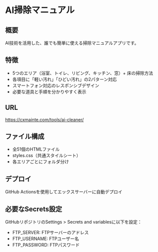 # AI掃除マニュアル

## 概要
AI技術を活用した、誰でも簡単に使える掃除マニュアルアプリです。

## 特徴
- 5つのエリア（浴室、トイレ、リビング、キッチン、窓）+ 床の掃除方法
- 各項目に「軽い汚れ」「ひどい汚れ」の2パターン対応
- スマートフォン対応のレスポンシブデザイン
- 必要な道具と手順を分かりやすく表示

## URL
https://cxmainte.com/tools/ai-cleaner/

## ファイル構成
- 全51個のHTMLファイル
- styles.css（共通スタイルシート）
- 各エリアごとにフォルダ分け

## デプロイ
GitHub Actionsを使用してエックスサーバーに自動デプロイ

## 必要なSecrets設定
GitHubリポジトリのSettings > Secrets and variablesに以下を設定：
- FTP_SERVER: FTPサーバーのアドレス
- FTP_USERNAME: FTPユーザー名
- FTP_PASSWORD: FTPパスワード